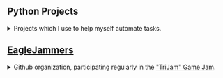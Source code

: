 ## Python Projects

<details><summary> 
Projects which I use to help myself automate tasks.
</summary>

<h3><a href="https://github.com/Clockknight/album-downloader">
ALBUM DOWNLOADER
</a></h3>

<details><summary>
Downloads songs based on information available on <a href="http://Discogs.com">Discogs</a>.
</summary>

</details>


<h3><a href="https://github.com/Clockknight/deckbox-exporter">
DECKBOX EXPORTER
</a></h3>

<details><summary>
Takes a .csv from Deckbox, and updates your TCGPlayer Seller Inventory to match.
</summary>

Was very useful when trying to export your inventory of Magic: The Gathering cards from the Deckbox site to TCGPlayer, if you're looking to sell some of your collection.
</details>

<h3><a href="https://github.com/Clockknight/gui-image-sorter">
GUI IMAGE SORTER
</a></h3>

<details><summary> 
</summary>

</details>

<h3><a href="https://github.com/Clockknight/daily-countdown-timer">
DAILY COUNTDOWN TIMER
</a></h3>

<details><summary> 
Code to be a companion to a Rainmeter extension. Resets the extension's timer daily.
</summary>

Daily Countdown Timer is intended to specifically work with the Rainmeter extension "Magnumizer's Countdown Timer", that will update the date to today, leaving the time untouched.
This program will prompt for a location of the timer settings, if it doesn't already have a location saved. It'll save it by putting it to a .txt file in the same directory as the script.
</details>

<h3><a href="https://github.com/Clockknight/file-raiser">
FILE RAISER
</a></h3>

<details><summary> 
File Raiser will recursively search for any files in a directory and its subdirectories, moving them up to the initial directory. 
</summary>

</details>

</details>

## [EagleJammers](https://github.com/EagleJammers)

<details><summary>
Github organization, participating regularly in the <a href="https://trijam.itch.io/">"TriJam" Game Jam</a>. 
</summary>

Prototype source codes are available on the appropriate repositories.

Submissions are available on this <a href="https://ohhm.itch.io/">itch.io</a>. Credit for each game is listed under 
</details>
